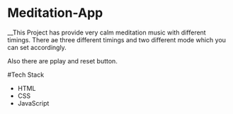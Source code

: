 # Meditation-App


__This Project has provide very calm meditation music with different timings. There ae three different timings and two different mode which you can set accordingly.

Also there are pplay and reset button.

#Tech Stack
- HTML
- CSS
- JavaScript
